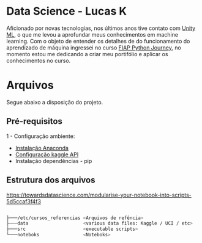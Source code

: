 # Data Science - Lucas K

Aficionado por novas tecnologias, nos últimos anos tive contato com [Unity ML](https://unity.com/pt/products/machine-learning-agents), o que me levou a aprofundar meus conhecimentos em machine learning. Com o objeto de entender os detalhes de do funcionamento do aprendizado de máquina ingressei no curso [FIAP Python Journey](https://www.fiap.com.br/shift/curso/tecnologia/python-journey-machine-e-deep-learning), no momento estou me dedicando a criar meu portifólio e aplicar os conhecimentos no curso.


# Arquivos

Segue abaixo a disposição do projeto.

## Pré-requisitos

1 - Configuração ambiente:
- [Instalação Anaconda](https://docs.anaconda.com/anaconda/install/index.html)
- [Configuração kaggle API](https://www.kaggle.com/docs/api)
- Instalação dependências - pip

## Estrutura dos arquivos

https://towardsdatascience.com/modularise-your-notebook-into-scripts-5d5ccaf3f4f3

``` bash

├───/etc/cursos_referencias <Arquivos de refência>
├───data                    <various data files: Kaggle / UCI / etc>
├───src                     <executable scripts>
└───noteboks                <Noteboks>

```
